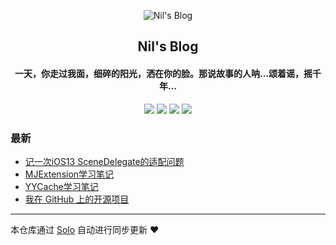 <p align="center"><img alt="Nil's Blog" src="https://static.b3log.org/images/brand/solo-32.png"></p><h2 align="center">
Nil's Blog
</h2>

<h4 align="center">一天，你走过我面，细碎的阳光，洒在你的脸。那说故事的人呐...颂着谣，摇千年...</h4>
<p align="center"><a title="Nil's Blog" target="_blank" href="https://github.com/NilPixel/solo-blog"><img src="https://img.shields.io/github/last-commit/NilPixel/solo-blog.svg?style=flat-square&color=FF9900"></a>
<a title="GitHub repo size in bytes" target="_blank" href="https://github.com/NilPixel/solo-blog"><img src="https://img.shields.io/github/repo-size/NilPixel/solo-blog.svg?style=flat-square"></a>
<a title="Solo Version" target="_blank" href="https://github.com/b3log/solo/releases"><img src="https://img.shields.io/badge/solo-3.6.4-f1e05a.svg?style=flat-square&color=blueviolet"></a>
<a title="Hits" target="_blank" href="https://github.com/b3log/hits"><img src="https://hits.b3log.org/NilPixel/solo-blog.svg"></a></p>

### 最新

* [记一次iOS13 SceneDelegate的适配问题](https://www.66n.top/articles/2019/11/18/1574068815337.html)
* [MJExtension学习笔记](https://www.66n.top/articles/2019/09/13/1568346947516.html)
* [YYCache学习笔记](https://www.66n.top/articles/2019/09/03/1567499763818.html)
* [我在 GitHub 上的开源项目](https://www.66n.top/my-github-repos)



---

本仓库通过 [Solo](https://github.com/b3log/solo) 自动进行同步更新 ❤️ 